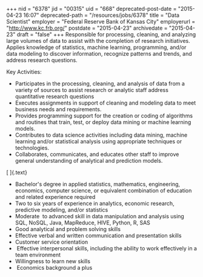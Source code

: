 +++
nid = "6378"
jid = "00315"
uid = "668"
deprecated-post-date = "2015-04-23 16:07"
deprecated-path = "/resources/jobs/6378"
title = "Data Scientist"
employer = "Federal Reserve Bank of Kansas City"
employerurl = "http://www.kc.frb.org/"
postdate = "2015-04-23"
archivedate = "2015-04-23"
draft = "false"
+++
Responsible for processing, cleaning, and analyzing large volumes of
data to assist with the completion of research initiatives. Applies
knowledge of statistics, machine learning, programming, and/or data
modeling to discover information, recognize patterns and trends, and
address research questions.

Key Activities:

-   Participates in the processing, cleaning, and analysis of data from
    a variety of sources to assist research or analytic staff address
    quantitative research questions
-   Executes assignments in support of cleaning and modeling data to
    meet business needs and requirements.
-   Provides programming support for the creation or coding of
    algorithms and routines that train, test, or deploy data mining or
    machine learning models.
-   Contributes to data science activities including data mining,
    machine learning and/or statistical analysis using appropriate
    techniques or technologies.
-   Collaborates, communicates, and educates other staff to improve
    general understanding of analytical and prediction models.
  
[ ]{.text}

-   Bachelor's degree in applied statistics, mathematics, engineering,
    economics, computer science, or equivalent combination of education
    and related experience required
-   Two to six years of experience in analytics, economic research,
    predictive modeling, and/or statistics
-   Moderate  to advanced skill in data manipulation and analysis using
    SQL, NoSQL, Java, MapReduce, HIVE, Python, R, SAS
-   Good analytical and problem solving skills
-   Effective verbal and written communication and presentation skills
-   Customer service orientation
-    Effective interpersonal skills, including the ability to work
    effectively in a team environment
-   Willingness to learn new skills
-    Economics background a plus
